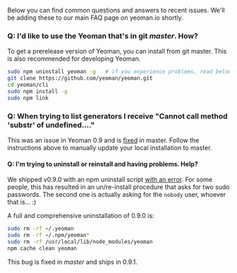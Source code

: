 Below you can find common questions and answers to recent issues. We'll be adding these to our main FAQ page on yeoman.io shortly.

### Q: I'd like to use the Yeoman that's in git _master_. How?

To get a prerelease version of Yeoman, you can install from git master. This is also recommended for developing Yeoman.

```sh
sudo npm uninstall yeoman -g   # if you experience problems, read below...
git clone https://github.com/yeoman/yeoman.git
cd yeoman/cli
sudo npm install -g
sudo npm link
```

### Q: When trying to list generators I receive "Cannot call method 'substr' of undefined...."

This was an issue in Yeoman 0.9 and is [fixed](https://github.com/yeoman/generators/issues/21) in master. Follow the instructions above to manually update your local installation to master.


#### Q: I'm trying to uninstall or reinstall and having problems. Help?

We shipped v0.9.0 with an npm uninstall script [with an error](https://github.com/yeoman/yeoman/blob/v0.9/cli/package.json#L33). For some people, this has resulted in an un/re-install procedure that asks for two sudo passwords. The second one is actually asking for the `nobody` user, whoever that is... :)

A full and comprehensive uninstallation of 0.9.0 is:

```sh
sudo rm -rf ~/.yeoman
sudo rm -rf ~/.npm/yeoman*
sudo rm -rf /usr/local/lib/node_modules/yeoman
npm cache clean yeoman
```

This bug is fixed in _master_ and ships in 0.9.1.